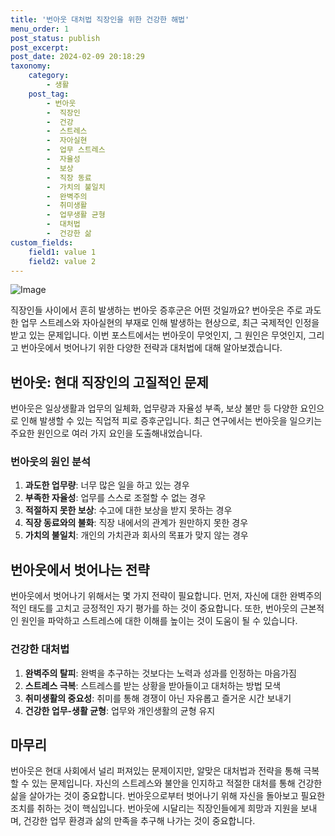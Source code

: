 ```yaml
---
title: '번아웃 대처법 직장인을 위한 건강한 해법'
menu_order: 1
post_status: publish
post_excerpt: 
post_date: 2024-02-09 20:18:29
taxonomy:
    category:
        - 생활
    post_tag:
        - 번아웃
        -  직장인
        -  건강
        -  스트레스
        -  자아실현
        -  업무 스트레스
        -  자율성
        -  보상
        -  직장 동료
        -  가치의 불일치
        -  완벽주의
        -  취미생활
        -  업무생활 균형
        -  대처법
        -  건강한 삶
custom_fields:
    field1: value 1
    field2: value 2
---
```


![Image](https://imgnews.pstatic.net/image/584/2024/02/09/0000025917_001_20240209080110076.jpg?type=w647)

직장인들 사이에서 흔히 발생하는 번아웃 증후군은 어떤 것일까요? 번아웃은 주로 과도한 업무 스트레스와 자아실현의 부재로 인해 발생하는 현상으로, 최근 국제적인 인정을 받고 있는 문제입니다. 이번 포스트에서는 번아웃이 무엇인지, 그 원인은 무엇인지, 그리고 번아웃에서 벗어나기 위한 다양한 전략과 대처법에 대해 알아보겠습니다.
## 번아웃: 현대 직장인의 고질적인 문제
번아웃은 일상생활과 업무의 일체화, 업무량과 자율성 부족, 보상 불만 등 다양한 요인으로 인해 발생할 수 있는 직업적 피로 증후군입니다. 최근 연구에서는 번아웃을 일으키는 주요한 원인으로 여러 가지 요인을 도출해내었습니다.
### 번아웃의 원인 분석
1. **과도한 업무량**: 너무 많은 일을 하고 있는 경우
2. **부족한 자율성**: 업무를 스스로 조절할 수 없는 경우
3. **적절하지 못한 보상**: 수고에 대한 보상을 받지 못하는 경우
4. **직장 동료와의 불화**: 직장 내에서의 관계가 원만하지 못한 경우
5. **가치의 불일치**: 개인의 가치관과 회사의 목표가 맞지 않는 경우
## 번아웃에서 벗어나는 전략
번아웃에서 벗어나기 위해서는 몇 가지 전략이 필요합니다. 먼저, 자신에 대한 완벽주의적인 태도를 고치고 긍정적인 자기 평가를 하는 것이 중요합니다. 또한, 번아웃의 근본적인 원인을 파악하고 스트레스에 대한 이해를 높이는 것이 도움이 될 수 있습니다.
### 건강한 대처법
1. **완벽주의 탈피**: 완벽을 추구하는 것보다는 노력과 성과를 인정하는 마음가짐
2. **스트레스 극복**: 스트레스를 받는 상황을 받아들이고 대처하는 방법 모색
3. **취미생활의 중요성**: 취미를 통해 경쟁이 아닌 자유롭고 즐거운 시간 보내기
4. **건강한 업무-생활 균형**: 업무와 개인생활의 균형 유지
## 마무리
번아웃은 현대 사회에서 널리 퍼져있는 문제이지만, 알맞은 대처법과 전략을 통해 극복할 수 있는 문제입니다. 자신의 스트레스와 불안을 인지하고 적절한 대처를 통해 건강한 삶을 살아가는 것이 중요합니다. 번아웃으로부터 벗어나기 위해 자신을 돌아보고 필요한 조치를 취하는 것이 핵심입니다. 번아웃에 시달리는 직장인들에게 희망과 지원을 보내며, 건강한 업무 환경과 삶의 만족을 추구해 나가는 것이 중요합니다.
